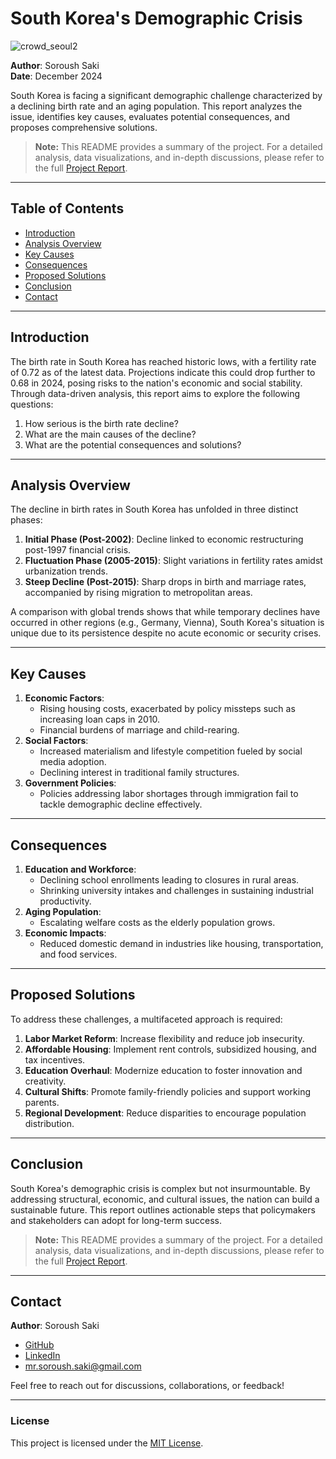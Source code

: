 
# South Korea's Demographic Crisis
![crowd_seoul2](https://github.com/user-attachments/assets/dd7b3ca3-89eb-467b-8af8-04be019e78e3)

**Author**: Soroush Saki  
**Date**: December 2024  

South Korea is facing a significant demographic challenge characterized by a declining birth rate and an aging population. This report analyzes the issue, identifies key causes, evaluates potential consequences, and proposes comprehensive solutions.

> **Note:** This README provides a summary of the project. For a detailed analysis, data visualizations, and in-depth discussions, please refer to the full [Project Report](https://drive.google.com/file/d/1Sb0soChPMwRTlT4qYL5RlOmykT2vbO0n/view?usp=sharing).

---

## Table of Contents
- [Introduction](#introduction)
- [Analysis Overview](#analysis-overview)
- [Key Causes](#key-causes)
- [Consequences](#consequences)
- [Proposed Solutions](#proposed-solutions)
- [Conclusion](#conclusion)
- [Contact](#contact)

---

## Introduction
The birth rate in South Korea has reached historic lows, with a fertility rate of 0.72 as of the latest data. Projections indicate this could drop further to 0.68 in 2024, posing risks to the nation's economic and social stability. Through data-driven analysis, this report aims to explore the following questions:  
1. How serious is the birth rate decline?  
2. What are the main causes of the decline?  
3. What are the potential consequences and solutions?

---

## Analysis Overview
The decline in birth rates in South Korea has unfolded in three distinct phases:  
1. **Initial Phase (Post-2002)**: Decline linked to economic restructuring post-1997 financial crisis.  
2. **Fluctuation Phase (2005-2015)**: Slight variations in fertility rates amidst urbanization trends.  
3. **Steep Decline (Post-2015)**: Sharp drops in birth and marriage rates, accompanied by rising migration to metropolitan areas.

A comparison with global trends shows that while temporary declines have occurred in other regions (e.g., Germany, Vienna), South Korea's situation is unique due to its persistence despite no acute economic or security crises.

---

## Key Causes
1. **Economic Factors**:
   - Rising housing costs, exacerbated by policy missteps such as increasing loan caps in 2010.
   - Financial burdens of marriage and child-rearing.
2. **Social Factors**:
   - Increased materialism and lifestyle competition fueled by social media adoption.
   - Declining interest in traditional family structures.
3. **Government Policies**:
   - Policies addressing labor shortages through immigration fail to tackle demographic decline effectively.

---

## Consequences
1. **Education and Workforce**:
   - Declining school enrollments leading to closures in rural areas.
   - Shrinking university intakes and challenges in sustaining industrial productivity.
2. **Aging Population**:
   - Escalating welfare costs as the elderly population grows.
3. **Economic Impacts**:
   - Reduced domestic demand in industries like housing, transportation, and food services.

---

## Proposed Solutions
To address these challenges, a multifaceted approach is required:  
1. **Labor Market Reform**: Increase flexibility and reduce job insecurity.  
2. **Affordable Housing**: Implement rent controls, subsidized housing, and tax incentives.  
3. **Education Overhaul**: Modernize education to foster innovation and creativity.  
4. **Cultural Shifts**: Promote family-friendly policies and support working parents.  
5. **Regional Development**: Reduce disparities to encourage population distribution.

---

## Conclusion
South Korea's demographic crisis is complex but not insurmountable. By addressing structural, economic, and cultural issues, the nation can build a sustainable future. This report outlines actionable steps that policymakers and stakeholders can adopt for long-term success.

> **Note:** This README provides a summary of the project. For a detailed analysis, data visualizations, and in-depth discussions, please refer to the full [Project Report](https://drive.google.com/file/d/1Sb0soChPMwRTlT4qYL5RlOmykT2vbO0n/view?usp=sharing).

---

## Contact
**Author**: Soroush Saki  
- [GitHub](https://github.com/soroush-saki)  
- [LinkedIn](https://www.linkedin.com/in/soroush-saki)  
- [mr.soroush.saki@gmail.com](mailto:mr.soroush.saki@gmail.com)  

Feel free to reach out for discussions, collaborations, or feedback!

---

### License
This project is licensed under the [MIT License](LICENSE).
